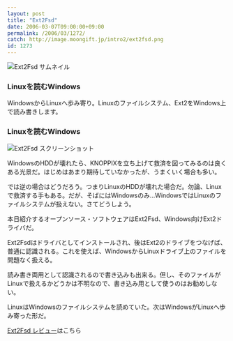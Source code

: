```yaml
---
layout: post
title: "Ext2Fsd"
date: 2006-03-07T09:00:00+09:00
permalink: /2006/03/1272/
catch: http://image.moongift.jp/intro2/ext2fsd.png
id: 1273
---
```

 ![Ext2Fsd サムネイル](http://image.moongift.jp/intro2/ext2fsd.t.png "Ext2Fsd サムネイル")
  

### Linuxを読むWindows
  
WindowsからLinuxへ歩み寄り。Linuxのファイルシステム、Ext2をWindows上で読み書きします。  
<!--more-->  

### Linuxを読むWindows
  

![Ext2Fsd スクリーンショット](http://image.moongift.jp/intro2/ext2fsd.png "Ext2Fsd スクリーンショット")

  

WindowsのHDDが壊れたら、KNOPPIXを立ち上げて救済を図ってみるのは良くある光景だ。はじめはあまり期待していなかったが、うまくいく場合も多い。

  

では逆の場合はどうだろう。つまりLinuxのHDDが壊れた場合だ。勿論、Linuxで救済する手もある。だが、そばにはWindowsのみ…WindowsではLinuxのファイルシステムが扱えない。さてどうしよう。

  

本日紹介するオープンソース・ソフトウェアはExt2Fsd、Windows向けExt2ドライバだ。

  

Ext2Fsdはドライバとしてインストールされ、後はExt2のドライブをつなげば、普通に認識される。これを使えば、WindowsからLinuxドライブ上のファイルを問題なく扱える。

  

読み書き両用として認識されるので書き込みも出来る。但し、そのファイルがLinuxで扱えるかどうかは不明なので、書き込み用として使うのはお勧めしない。

  

LinuxはWindowsのファイルシステムを読めていた。次はWindowsがLinuxへ歩み寄った形だ。

  

[Ext2Fsd レビュー](http://oss.moongift.jp/review/i-1278.html)はこちら

